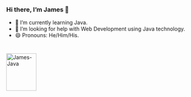 ### Hi there, I’m James 👋


- 🌱 I’m currently learning Java.
- 🤔 I’m looking for help with Web Development using Java technology.
- 😄 Pronouns: He/Him/His.
### 
</div>
<div style = "display: inline_block"><br>

 <img align ="center" alt="James-Java" height="100" width="80" src="https://cdn.jsdelivr.net/gh/devicons/devicon/icons/java/java-original-wordmark.svg" />
</div> 
